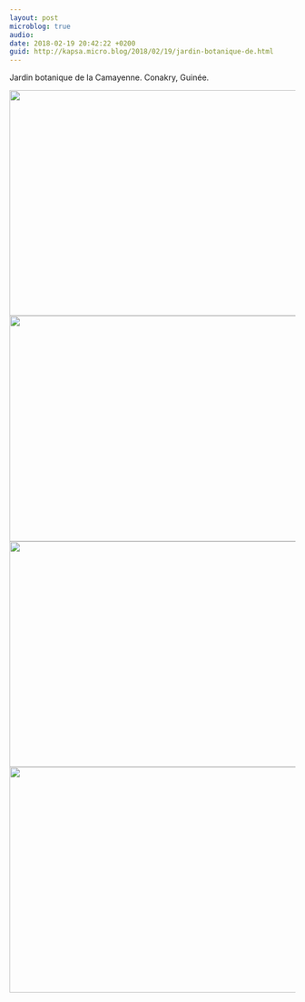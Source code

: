 ```yaml
---
layout: post
microblog: true
audio: 
date: 2018-02-19 20:42:22 +0200
guid: http://kapsa.micro.blog/2018/02/19/jardin-botanique-de.html
---
```

Jardin botanique de la Camayenne. Conakry, Guinée.

<img src="http://www.jeankapsa.com/uploads/2018/3779c4f6e9.jpg" width="600" height="397" /><img src="http://www.jeankapsa.com/uploads/2018/83aac0cbe1.jpg" width="600" height="397" /><img src="http://www.jeankapsa.com/uploads/2018/94279a1c78.jpg" width="600" height="397" /><img src="http://www.jeankapsa.com/uploads/2018/1e0abb59bd.jpg" width="600" height="397" />
